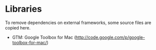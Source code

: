 # Libraries

To remove dependencies on external frameworks, some source files are copied here.

- GTM: Google Toolbox for Mac (http://code.google.com/p/google-toolbox-for-mac/)